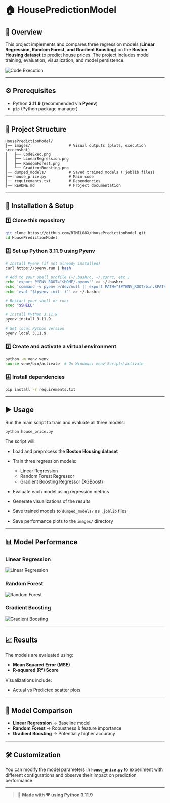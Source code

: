 # 🏠 HousePredictionModel

## 📌 Overview

This project implements and compares three regression models (**Linear Regression, Random Forest, and Gradient Boosting**) on the **Boston Housing dataset** to predict house prices. The project includes model training, evaluation, visualization, and model persistence.

![Code Execution](House_price_prediction_model/images/CodeExec.png)

---

## ⚙️ Prerequisites

* Python **3.11.9** (recommended via **Pyenv**)
* `pip` (Python package manager)

---

## 📂 Project Structure

```
HousePredictionModel/
│── images/                 # Visual outputs (plots, execution screenshot)
│   ├── CodeExec.png
│   ├── LinearRegression.png
│   ├── RandomForest.png
│   └── GradientBoosting.png
│── dumped_models/          # Saved trained models (.joblib files)
│── house_price.py          # Main code
│── requirements.txt        # Dependencies
│── README.md               # Project documentation
```

---

## 🚀 Installation & Setup

### 1️⃣ Clone this repository

```bash
git clone https://github.com/RIMIL08X/HousePredictionModel.git
cd HousePredictionModel
```

### 2️⃣ Set up Python 3.11.9 using Pyenv

```bash
# Install Pyenv (if not already installed)
curl https://pyenv.run | bash

# Add to your shell profile (~/.bashrc, ~/.zshrc, etc.)
echo 'export PYENV_ROOT="$HOME/.pyenv"' >> ~/.bashrc
echo 'command -v pyenv >/dev/null || export PATH="$PYENV_ROOT/bin:$PATH"' >> ~/.bashrc
echo 'eval "$(pyenv init -)"' >> ~/.bashrc

# Restart your shell or run:
exec "$SHELL"

# Install Python 3.11.9
pyenv install 3.11.9

# Set local Python version
pyenv local 3.11.9
```

### 3️⃣ Create and activate a virtual environment

```bash
python -m venv venv
source venv/bin/activate  # On Windows: venv\Scripts\activate
```

### 4️⃣ Install dependencies

```bash
pip install -r requirements.txt
```

---

## ▶️ Usage

Run the main script to train and evaluate all three models:

```bash
python house_price.py
```

The script will:

* Load and preprocess the **Boston Housing dataset**
* Train three regression models:

  * Linear Regression
  * Random Forest Regressor
  * Gradient Boosting Regressor (XGBoost)
* Evaluate each model using regression metrics
* Generate visualizations of the results
* Save trained models to `dumped_models/` as `.joblib` files
* Save performance plots to the `images/` directory

---

## 📊 Model Performance

### Linear Regression

![Linear Regression](House_price_prediction_model/images/LinearRegression.png)

### Random Forest

![Random Forest](House_price_prediction_model/images/RandomForest.png)

### Gradient Boosting

![Gradient Boosting](House_price_prediction_model/images/GradientBoosting.png)

---

## 📈 Results

The models are evaluated using:

* **Mean Squared Error (MSE)**
* **R-squared (R²) Score**

Visualizations include:

* Actual vs Predicted scatter plots

---

## 🔎 Model Comparison

* **Linear Regression** → Baseline model
* **Random Forest** → Robustness & feature importance
* **Gradient Boosting** → Potentially higher accuracy

---

## 🛠️ Customization

You can modify the model parameters in **`house_price.py`** to experiment with different configurations and observe their impact on prediction performance.

---

> 📝 **Made with ❤️ using Python 3.11.9**
